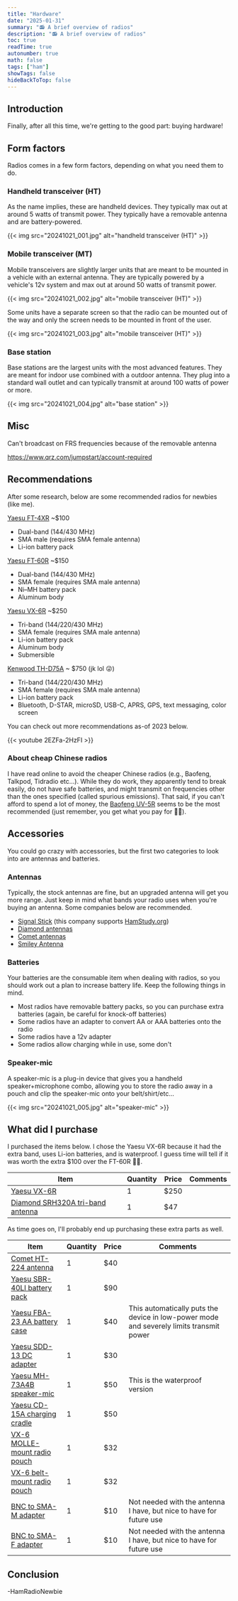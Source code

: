 ```yaml
---
title: "Hardware"
date: "2025-01-31"
summary: "📻 A brief overview of radios"
description: "📻 A brief overview of radios"
toc: true
readTime: true
autonumber: true
math: false
tags: ["ham"]
showTags: false
hideBackToTop: false
---
```


## Introduction

Finally, after all this time, we're getting to the good part: buying hardware!

## Form factors

Radios comes in a few form factors, depending on what you need them to do.

### Handheld transceiver (HT)

As the name implies, these are handheld devices. They typically max out at around 5 watts of transmit power. They typically have a removable antenna and are battery-powered.

{{< img src="20241021_001.jpg" alt="handheld transceiver (HT)" >}}

### Mobile transceiver (MT)

Mobile transceivers are slightly larger units that are meant to be mounted in a vehicle with an external antenna. They are typically powered by a vehicle's 12v system and max out at around 50 watts of transmit power.

{{< img src="20241021_002.jpg" alt="mobile transceiver (HT)" >}}

Some units have a separate screen so that the radio can be mounted out of the way and only the screen needs to be mounted in front of the user.

{{< img src="20241021_003.jpg" alt="mobile transceiver (HT)" >}}

### Base station

Base stations are the largest units with the most advanced features. They are meant for indoor use combined with a outdoor antenna. They plug into a standard wall outlet and can typically transmit at around 100 watts of power or more.

{{< img src="20241021_004.jpg" alt="base station" >}}

## Misc

Can't broadcast on FRS frequencies because of the removable antenna

https://www.qrz.com/jumpstart/account-required

## Recommendations

After some research, below are some recommended radios for newbies (like me).

[Yaesu FT-4XR](https://www.yaesu.com/indexvs.cfm?cmd=DisplayProducts&ProdCatID=111&encProdID=E28C87590C67439440323C0FEDAC1BEB&DivisionID=65&isArchived=0) ~$100

* Dual-band (144/430 MHz)
* SMA male (requires SMA female antenna)
* Li-ion battery pack

[Yaesu FT-60R](https://www.yaesu.com/indexVS.cfm?cmd=DisplayProducts&ProdCatID=111&encProdID=6EC43B29CEF0EC2B4E19BB7371688B7F&DivisionID=65&isArchived=0) ~$150

* Dual-band (144/430 MHz)
* SMA female (requires SMA male antenna)
* Ni–MH battery pack
* Aluminum body

[Yaesu VX-6R](https://www.yaesu.com/indexVS.cfm?cmd=DisplayProducts&ProdCatID=111&encProdID=4C6F204F6FEBB5BAFA58BCC1C131EAC0&DivisionID=65&isArchived=0) ~$250

* Tri-band (144/220/430 MHz)
* SMA female (requires SMA male antenna)
* Li-ion battery pack
* Aluminum body
* Submersible

[Kenwood TH-D75A](https://www.kenwood.com/usa/com/amateur/th-d75a/) ~ $750 (jk lol 😜)

* Tri-band (144/220/430 MHz)
* SMA female (requires SMA male antenna)
* Li-ion battery pack
* Bluetooth, D-STAR, microSD, USB-C, APRS, GPS, text messaging, color screen

You can check out more recommendations as-of 2023 below.

{{< youtube 2EZFa-2HzFI >}}

### About cheap Chinese radios

I have read online to avoid the cheaper Chinese radios (e.g., Baofeng, Talkpod, Tidradio etc...). While they do work, they apparently tend to break easily, do not have safe batteries, and might transmit on frequencies other than the ones specified (called spurious emissions). That said, if you can't afford to spend a lot of money, the [Baofeng UV-5R](https://www.baofengradio.com/products/uv-5r) seems to be the most recommended (just remember, you get what you pay for 🤷🏻).

## Accessories

You could go crazy with accessories, but the first two categories to look into are antennas and batteries.

### Antennas

Typically, the stock antennas are fine, but an upgraded antenna will get you more range. Just keep in mind what bands your radio uses when you're buying an antenna. Some companies below are recommended.

 * [Signal Stick](https://signalstuff.com/product-category/antennas/signal-sticks/) (this company supports [HamStudy.org](https://hamstudy.org/))
 * [Diamond antennas](https://www.diamondantenna.net/categories/Mobile%20Antennas)
 * [Comet antennas](https://cometantenna.com/)
 * [Smiley Antenna](https://www.smileyantenna.com/shop/amateur-radio)

### Batteries

Your batteries are the consumable item when dealing with radios, so you should work out a plan to increase battery life. Keep the following things in mind.

* Most radios have removable battery packs, so you can purchase extra batteries (again, be careful for knock-off batteries)
* Some radios have an adapter to convert AA or AAA batteries onto the radio
* Some radios have a 12v adapter
* Some radios allow charging while in use, some don't

### Speaker-mic

A speaker-mic is a plug-in device that gives you a handheld speaker+microphone combo, allowing you to store the radio away in a pouch and clip the speaker-mic onto your belt/shirt/etc...

{{< img src="20241021_005.jpg" alt="speaker-mic" >}}

## What did I purchase

I purchased the items below. I chose the Yaesu VX-6R because it had the extra band, uses Li-ion batteries, and is waterproof. I guess time will tell if it was worth the extra $100 over the FT-60R 🤷🏻.

| Item                                                                                | Quantity | Price | Comments                                                                                |
|-------------------------------------------------------------------------------------|----------|-------|-----------------------------------------------------------------------------------------|
| [Yaesu VX-6R](https://www.dxengineering.com/parts/ysu-vx-6r)                        | 1        | $250  |                                                                                         |
| [Diamond SRH320A tri-band antenna](https://www.dxengineering.com/parts/dmn-srh320a) | 1        | $47   |                                                                                         |

As time goes on, I'll probably end up purchasing these extra parts as well.

| Item                                                                                                                                      | Quantity | Price | Comments                                                                                |
|-------------------------------------------------------------------------------------------------------------------------------------------|----------|-------|-----------------------------------------------------------------------------------------|
| [Comet HT-224 antenna](https://www.dxengineering.com/parts/cma-ht-224)                                                                    | 1        | $40   |                                                                                         |
| [Yaesu SBR-40LI battery pack](https://www.dxengineering.com/parts/YSU-SBR-40LI)                                                           | 1        | $90   |                                                                                         |
| [Yaesu FBA-23 AA battery case](https://www.dxengineering.com/parts/ysu-fba-23)                                                            | 1        | $40   | This automatically puts the device in low-power mode and severely limits transmit power |
| [Yaesu SDD-13 DC adapter](https://www.dxengineering.com/parts/ysu-sdd-13)                                                                 | 1        | $30   |                                                                                         |
| [Yaesu MH-73A4B speaker-mic](https://www.dxengineering.com/parts/ysu-mh-73a4b)                                                            | 1        | $50   | This is the waterproof version                                                          |
| [Yaesu CD-15A charging cradle](https://www.dxengineering.com/parts/ysu-cd-15a)                                                            | 1        | $50   |                                                                                         |
| [VX-6 MOLLE-mount radio pouch](https://www.spectergear.com/ProductDetails.asp?ProductCode=SG%2D1202)                                      | 1        | $32   |                                                                                         |
| [VX-6 belt-mount radio pouch](https://www.spectergear.com/ProductDetails.asp?ProductCode=SG%2D1203)                                       | 1        | $32   |                                                                                         |
| [BNC to SMA-M adapter](https://disco32.com/collections/rf-connectors-and-adapters/products/black-sma-adapter)                             | 1        | $10   | Not needed with the antenna I have, but nice to have for future use                     |
| [BNC to SMA-F adapter](https://disco32.com/collections/rf-connectors-and-adapters/products/black-low-loss-rf-adapter-sma-baofeng-to-bnc)  | 1        | $10   | Not needed with the antenna I have, but nice to have for future use                     |

## Conclusion

\-HamRadioNewbie
